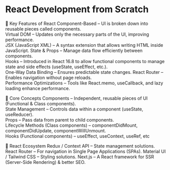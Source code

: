 # React Development from Scratch
  🔹 Key Features of React 
  Component-Based – UI is broken down into reusable pieces called components.    
  Virtual DOM – Updates only the necessary parts of the UI, improving performance.   
  JSX (JavaScript XML) – A syntax extension that allows writing HTML inside JavaScript. State & Props – Manage data flow efficiently between components.   
  Hooks – Introduced in React 16.8 to allow functional components to manage state and side effects (useState, useEffect, etc.).   
  One-Way Data Binding – Ensures predictable state changes. React Router – Enables navigation without page reloads.   
  Performance Optimizations – Tools like React.memo, useCallback, and lazy loading enhance performance.   

  🔹 Core Concepts
Components – Independent, reusable pieces of UI (Functional & Class components).  
State Management – Controls data within a component (useState, useReducer).  
Props – Pass data from parent to child components.  
Lifecycle Methods (Class components) – componentDidMount, componentDidUpdate, componentWillUnmount.  
Hooks (Functional components) – useEffect, useContext, useRef, etc  

🔹 React Ecosystem
Redux / Context API – State management solutions.
React Router – For navigation in Single Page Applications (SPAs).
Material UI / Tailwind CSS – Styling solutions.
Next.js – A React framework for SSR (Server-Side Rendering) & better SEO.
